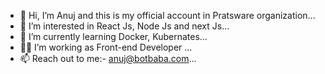 - 👋 Hi, I’m Anuj and this is my official account in Pratsware organization...
- 👀 I’m interested in React Js, Node Js and next Js...
- 🌱 I’m currently learning Docker, Kubernates...
- 👨‍💻 I’m working as Front-end Developer ...
- 📫 Reach out to me:- anuj@botbaba.com...

<!---
anuj-botbaba/anuj-botbaba is a ✨ special ✨ repository because its `README.md` (this file) appears on your GitHub profile.
You can click the Preview link to take a look at your changes.
--->
